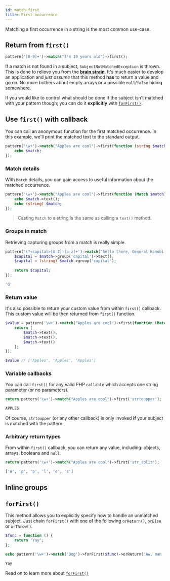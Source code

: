 ```yaml
---
id: match-first
title: First occurrence
---
```


Matching a first occurrence in a string is the most common use-case.

## Return from `first()`

```php
pattern('[0-9]+')->match("I'm 19 years old")->first();
```

If a match is not found in a subject, `SubjectNotMatchedException` is thrown. This is done to relieve you from the 
[**brain strain**](overview.md#brain-strain). It's much easier to develop an application and *just assume* that this 
method **has** to return a value and go on. No more bothers  about empty arrays or a possible `null`/`false` hiding somewhere.

If you would like to control what should be done if the subject isn't matched with your pattern though; 
you can do it **explicitly** with [`forFirst()`](#forfirst).

## Use `first()` with callback

You can call an anonymous function for the first matched occurrence. In this example, we'll print the matched text to the 
standard output.

```php
pattern('\w+')->match("Apples are cool")->first(function (string $match) {
    echo $match;
});
```

### Match details

With `Match` details, you can gain access to useful information about the matched occurrence. 

```php
pattern('\w+')->match("Apples are cool")->first(function (Match $match) {
    echo $match->text();
    echo (string) $match;
});
```

> Casting `Match` to a string is the same as calling a `text()` method.

### Groups in match

Retrieving capturing groups from a match is really simple.

```php
pattern('(?<capital>[A-Z])[a-z]+')->match('hello there, General Kenobi')->first(Match $match) {
    $capital = $match->group('capital')->text();
    $capital = (string) $match->group('capital');
    
    return $capital;
});
```
```bash
'G'
```

### Return value

It's also possible to return your custom value from within `first()` callback. This custom value will be then returned 
from `first()` function.

```php
$value = pattern('\w+')->match("Apples are cool")->first(function (Match $match) {
    return [
        $match->text(), 
        $match->text(),
        $match->text()
    ];
});

$value // ['Apples', 'Apples', 'Apples']
```

### Variable callbacks

You can call `first()` for any valid PHP `callable` which accepts one string parameter (or no parameters).

```php
return pattern('\w+')->match("Apples are cool")->first('strtoupper');
```
```bash
APPLES
```

Of course, `strtoupper` (or any other callback) is only invoked **if** your subject is matched with the pattern.

### Arbitrary return types

From within `first()` callback, you can return any value, including: objects, arrays, booleans and `null`.

```php
return pattern('\w+')->match("Apples are cool")->first('str_split');
```
```bash
['A', 'p', 'p', 'l', 'e', 's']
```

## Inline groups

## `forFirst()`

This method allows you to explicitly specify how to handle an unmatched subject. Just chain `forFirst()` with
one of the following `orReturn()`, `orElse` or `orThrow()`.

```php
$func = function () {
    return 'Yay';
};

echo pattern('\w+')->match('Dog')->forFirst($func)->orReturn('Aw, man :/');
```
```bash
Yay
```

Read on to learn more about [`forFirst()`](match-for-first.md)
